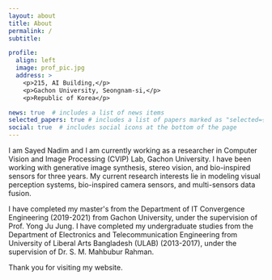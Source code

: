 ```yaml
---
layout: about
title: About
permalink: /
subtitle:

profile:
  align: left
  image: prof_pic.jpg
  address: >
    <p>215, AI Building,</p>
    <p>Gachon University, Seongnam-si,</p>
    <p>Republic of Korea</p>

news: true  # includes a list of news items
selected_papers: true # includes a list of papers marked as "selected={true}"
social: true  # includes social icons at the bottom of the page
---
```




I am Sayed Nadim and I am currently working as a researcher in Computer Vision and Image Processing (CVIP) Lab, Gachon University. I have been working with generative image synthesis, stereo vision, and bio-inspired sensors for three years. My current research interests lie in modeling visual perception systems, bio-inspired camera sensors, and multi-sensors data fusion. 

I have completed my master's from the Department of IT Convergence Engineering (2019-2021) from Gachon University, under the supervision of  Prof. Yong Ju Jung. I have completed my undergraduate studies from the Department of Electronics and Telecommunication Engineering from University of Liberal Arts Bangladesh (ULAB) (2013-2017), under the supervision of Dr. S. M. Mahbubur Rahman.  


Thank you for visiting my website. 
